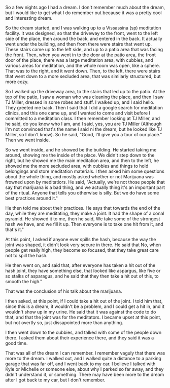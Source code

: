 So a few nights ago I had a dream. I don't remember much about the dream, but I
would like to get what I do remember out because it was a pretty cool and
interesting dream.

So the dream started, and I was walking up to a Vissassina (sp) meditation
facility. It was designed, so that the driveway to the front, went to the left
side of the place, then around the back, and entered in the back. It actually
went under the building, and then from there were stairs that went up. These
stairs came up to the left side, and up to a patio area that was facing the
front. Then, when you went in to the door at the patio area, the front door of
the place, there was a large meditation area, with cubbies, and various areas
for meditation, and the whole room was open, like a sphere. That was to the
right, and it went down. Then, to the left, there were stairs that went down to
a more secluded area, that was similarly structured, but more cozy.

So I walked up the driveway area, to the stairs that led up to the patio. At
the top of the patio, I saw a woman who was cleaning the place, and then I saw
TJ Miller, dressed in some robes and stuff. I walked up, and I said hello. They
greeted me back. Then I said that I did a google search for meditation clinics,
and this one came up, and I wanted to come and visit before I committed to a
meditation class. I then remember looking at TJ Miller, and he said, do you
know who I am, and I said, yes, you are TJ Miller (Although I'm not convinced
that's the name I said ni the dream, but he looked like TJ Miller, so I don't
know). So he said, "Good, I'll give you a tour of our place." Then we went
inside.

So we went inside, and he showed be the building. He started taking me around,
showing me the inside of the place. We didn't step down to the right, but he
showed me the main meditation area, and then to the left, he showed me the more
secluded area, with cubbies and things to hold belongings and store meditation
materials. I then asked him some questions about the whole thing, and mostly
asked whether or not Marijuana was frowned upon by meditatiors. He said,
"Actually, we're not those people that say that marijuana is a bad thing, and
we actually thing it's an important part of the ritual. Anyone that tells you
otherwise is silly. But we do have some best practices around it."

He then told me about their practices. He says that towards the end of the day,
while they are meditating, they make a joint. It had the shape of a conal
pyramid. He showed it to me, then he said, We take some of the strongest hash
we have, and we fill it up. Then everyone is to take one hit from it, and
that's it."

At this point, I asked if anyone ever spills the hash, because the way the
joint was shaped, it didn't look very secure in there. He said that No, when
people get really high, they become so focused, that they take great care not
to spill the hash.

He then went on, and said that, after everyone has taken a hit out of the hash
joint, they have something else, that looked like aspargus, like five or so
stalks of asparagus, and he said that they then take a hit out of this, to
smooth the high."

That was the conclusion of his talk about the marijuana.

I then asked, at this point, if I could take a hit out of the joint. I told him
that, since this is a dream, it wouldn't be a problem, and I could get a hit
in, and it wouldn't show up in my urine. He said that it was against the code
to do that, and that the joint was for the meditators. I became upset at this
point, but not overtly so, just dissapointed more than anything.

I then went down to the cubbies, and talked with some of the people down there.
I asked them about their experience there, and they said it was a good time.

That was all of the dream I can remember. I remember vaguly that there was more
to the dream. I walked out, and I walked quite a distance to a parking garage
that was far off, and I went back to my car. I believe I talked with Kyle or
Michelle or someone else, about why I parked so far away, and they didn't
understand it, or something. There may have been more to the dream after I got
back to my car, but I don't remember.
